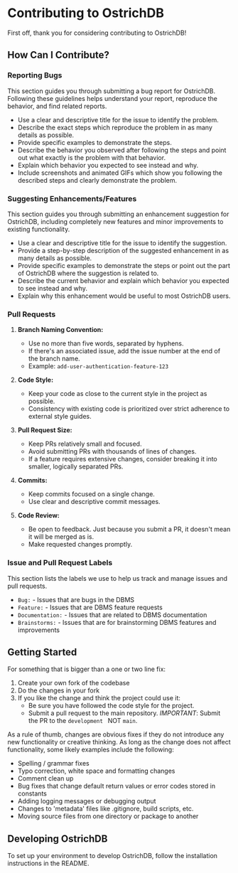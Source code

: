 # Contributing to OstrichDB

First off, thank you for considering contributing to OstrichDB!

## How Can I Contribute?

### Reporting Bugs

This section guides you through submitting a bug report for OstrichDB. Following these guidelines helps understand your report, reproduce the behavior, and find related reports.

- Use a clear and descriptive title for the issue to identify the problem.
- Describe the exact steps which reproduce the problem in as many details as possible.
- Provide specific examples to demonstrate the steps.
- Describe the behavior you observed after following the steps and point out what exactly is the problem with that behavior.
- Explain which behavior you expected to see instead and why.
- Include screenshots and animated GIFs which show you following the described steps and clearly demonstrate the problem.

### Suggesting Enhancements/Features

This section guides you through submitting an enhancement suggestion for OstrichDB, including completely new features and minor improvements to existing functionality.

- Use a clear and descriptive title for the issue to identify the suggestion.
- Provide a step-by-step description of the suggested enhancement in as many details as possible.
- Provide specific examples to demonstrate the steps or point out the part of OstrichDB where the suggestion is related to.
- Describe the current behavior and explain which behavior you expected to see instead and why.
- Explain why this enhancement would be useful to most OstrichDB users.

### Pull Requests

1. **Branch Naming Convention:**
   - Use no more than five words, separated by hyphens.
   - If there's an associated issue, add the issue number at the end of the branch name.
   - Example: `add-user-authentication-feature-123`

2. **Code Style:**
   - Keep your code as close to the current style in the project as possible.
   - Consistency with existing code is prioritized over strict adherence to external style guides.

3. **Pull Request Size:**
   - Keep PRs relatively small and focused.
   - Avoid submitting PRs with thousands of lines of changes.
   - If a feature requires extensive changes, consider breaking it into smaller, logically separated PRs.

4. **Commits:**
   - Keep commits focused on a single change.
   - Use clear and descriptive commit messages.

5. **Code Review:**
   - Be open to feedback. Just because you submit a PR, it doesn't mean it will be merged as is.
   - Make requested changes promptly.

### Issue and Pull Request Labels

This section lists the labels we use to help us track and manage issues and pull requests.

* `Bug:` - Issues that are bugs in the DBMS
* `Feature:` - Issues that are DBMS feature requests
* `Documentation:` - Issues that are related to DBMS documentation
* `Brainstorms:` - Issues that are for brainstorming DBMS features and improvements

## Getting Started

For something that is bigger than a one or two line fix:

1. Create your own fork of the codebase
2. Do the changes in your fork
3. If you like the change and think the project could use it:
   * Be sure you have followed the code style for the project.
   * Submit a pull request to the main repository.
*IMPORTANT*: Submit the PR to the `development ` NOT `main`.

As a rule of thumb, changes are obvious fixes if they do not introduce any new functionality or creative thinking. As long as the change does not affect functionality, some likely examples include the following:

* Spelling / grammar fixes
* Typo correction, white space and formatting changes
* Comment clean up
* Bug fixes that change default return values or error codes stored in constants
* Adding logging messages or debugging output
* Changes to 'metadata' files like .gitignore, build scripts, etc.
* Moving source files from one directory or package to another

## Developing OstrichDB

To set up your environment to develop OstrichDB, follow the installation instructions in the README.
